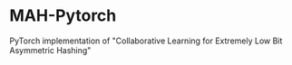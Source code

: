 # MAH-Pytorch
PyTorch implementation of "Collaborative Learning for Extremely Low Bit Asymmetric Hashing"
